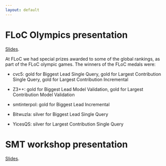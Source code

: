 ```yaml
---
layout: default
---
```


# FLoC Olympics presentation

[Slides](slides-flocolympics.pdf).

At FLoC we had special prizes awarded to some of the global rankings,
as part of the FLoC olympic games. The winners of the FLoC medals were:

- cvc5: gold for Biggest Lead Single Query, gold for Largest
  Contribution Single Query, gold for Largest Contribution Incremental

- Z3++: gold for Biggest Lead Model Validation, gold for Largest
  Contribution Model Validation

- smtinterpol: gold for Biggest Lead Incremental

- Bitwuzla: silver for Biggest Lead Single Query

- YicesQS: silver for Largest Contribution Single Query


# SMT workshop presentation

[Slides](slides-smtworkshop.pdf).
